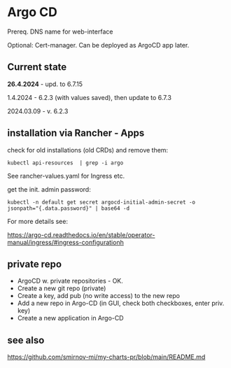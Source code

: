 # Argo CD

Prereq. DNS name for web-interface

Optional: Cert-manager. Can be deployed as ArgoCD app later.

## Current state

**26.4.2024** - upd. to 6.7.15

1.4.2024 - 6.2.3 (with values saved), then update to 6.7.3

2024.03.09 - v. 6.2.3

 
## installation via Rancher - Apps


check for old installations (old CRDs) and remove them:

```
kubectl api-resources  | grep -i argo
```


See rancher-values.yaml for Ingress etc.




get the init. admin password:

```
kubectl -n default get secret argocd-initial-admin-secret -o jsonpath="{.data.password}" | base64 -d
```


For more details see:

https://argo-cd.readthedocs.io/en/stable/operator-manual/ingress/#ingress-configurationh



##  private repo


- ArgoCD w. private repositories - OK.
- Create a new git repo (private)
- Create a key, add pub (no write access) to the new repo
- Add a new repo in Argo-CD (in GUI, check both checkboxes, enter priv. key)
- Create a new application in Argo-CD


## see also

https://github.com/smirnov-mi/my-charts-pr/blob/main/README.md



